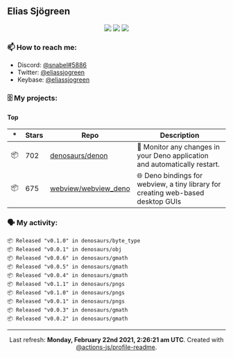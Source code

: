## Elias Sjögreen

<p align="center">
  <img src="https://img.shields.io/badge/🎂-dec. 2003-success" />
  <img src="https://img.shields.io/badge/🌎-Stockholm-informational" />
  <img src="https://img.shields.io/badge/👦-He/Him-informational" />
</p>

### 📫 How to reach me:

- Discord: [@snabel#5886](https://discord.com/users/267978757799673866)
- Twitter: [@eliassjogreen](https://twitter.com/eliassjogreen)
- Keybase: [@eliassjogreen](https://keybase.io/eliassjogreen)

### 🗄 My projects:

#### Top
|*|Stars|Repo|Description|
|---|---|---|---|
| 📦 | 702 | [denosaurs/denon](https://github.com/denosaurs/denon) | 👀 Monitor any changes in your Deno application and automatically restart. |
| 📦 | 675 | [webview/webview_deno](https://github.com/webview/webview_deno) | 🌐 Deno bindings for webview, a tiny library for creating web-based desktop GUIs |

### 🗣 My activity:

```
📦 Released "v0.1.0" in denosaurs/byte_type
📦 Released "v0.0.1" in denosaurs/obj
📦 Released "v0.0.6" in denosaurs/gmath
📦 Released "v0.0.5" in denosaurs/gmath
📦 Released "v0.0.4" in denosaurs/gmath
📦 Released "v0.1.1" in denosaurs/pngs
📦 Released "v0.1.0" in denosaurs/pngs
📦 Released "v0.0.1" in denosaurs/pngs
📦 Released "v0.0.3" in denosaurs/gmath
📦 Released "v0.0.2" in denosaurs/gmath
```

------------
<p align="center">Last refresh: <b>Monday, February 22nd 2021, 2:26:21 am UTC</b>. Created with <a href=https://github.com/marketplace/actions/profile-readme>@actions-js/profile-readme</a>.</p>
